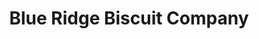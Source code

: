 ---
title: "Blue Ridge Biscuit Company"
url: /black-mountain/blue-ridge-biscuit-company/
shop: Bäckerei
---